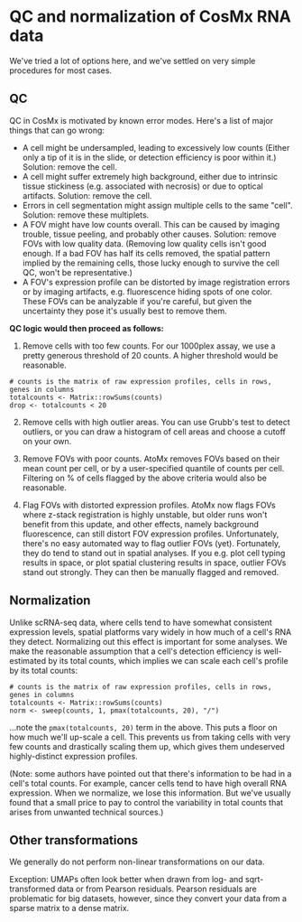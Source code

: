 # QC and normalization of CosMx RNA data

We've tried a lot of options here, and we've settled on very simple procedures for most cases. 

## QC

QC in CosMx is motivated by known error modes. Here's a list of major things that can go wrong:
- A cell might be undersampled, leading to excessively low counts (Either only a tip of it is in the slide, or detection efficiency is poor within it.) Solution: remove the cell. 
- A cell might suffer extremely high background, either due to intrinsic tissue stickiness (e.g. associated with necrosis) or due to optical artifacts. Solution: remove the cell.
- Errors in cell segmentation might assign multiple cells to the same "cell". Solution: remove these multiplets. 
- A FOV might have low counts overall. This can be caused by imaging trouble, tissue peeling, and probably other causes. Solution: remove FOVs with low quality data. (Removing low quality cells isn't good enough. If a bad FOV has half its cells removed, the spatial pattern implied by the remaining cells, those lucky enough to survive the cell QC, won't be representative.)
- A FOV's expression profile can be distorted by image registration errors or by imaging artifacts, e.g. fluorescence hiding spots of one color. These FOVs can be analyzable if you're careful, but given the uncertainty they pose it's usually best to remove them. 



**QC logic would then proceed as follows:**

1. Remove cells with too few counts. For our 1000plex assay, we use a pretty generous threshold of 20 counts. A higher threshold would be reasonable. 

```
# counts is the matrix of raw expression profiles, cells in rows, genes in columns
totalcounts <- Matrix::rowSums(counts)  
drop <- totalcounts < 20
```

2. Remove cells with high outlier areas. You can use Grubb's test to detect outliers, 
or you can draw a histogram of cell areas and choose a cutoff on your own. 

3. Remove FOVs with poor counts. AtoMx removes FOVs based on their mean count per cell, or by a user-specified quantile of counts per cell. Filtering on % of cells flagged by the above criteria would also be reasonable. 

4. Flag FOVs with distorted expression profiles. AtoMx now flags FOVs where z-stack registration is highly unstable, but 
 older runs won't benefit from this update, and other effects, namely background fluorescence, can still distort FOV expression profiles. 
 Unfortunately, there's no easy automated way to flag outlier FOVs (yet). Fortunately, they do tend to stand out in spatial analyses. 
 If you e.g. plot cell typing results in space, or plot spatial clustering results in space, outlier FOVs stand out strongly. They can then be manually flagged and removed. 
 
## Normalization
 
Unlike scRNA-seq data, where cells tend to have somewhat consistent expression levels, spatial platforms vary widely in how much 
  of a cell's RNA they detect. Normalizing out this effect is important for some analyses. 
We make the reasonable assumption that a cell's detection efficiency is well-estimated by its total counts, which implies we can 
 scale each cell's profile by its total counts:
 
```
# counts is the matrix of raw expression profiles, cells in rows, genes in columns
totalcounts <- Matrix::rowSums(counts)  
norm <- sweep(counts, 1, pmax(totalcounts, 20), "/")
```
...note the ```pmax(totalcounts, 20)``` term in the above. This puts a floor on how much we'll up-scale a cell. This prevents us 
from taking cells with very few counts and drastically scaling them up, which gives them undeserved highly-distinct expression profiles.

(Note: some authors have pointed out that there's information to be had in a cell's total counts. For example, cancer cells
tend to have high overall RNA expression. When we normalize, we lose this information. But we've usually found that a small price to 
pay to control the variability in total counts that arises from unwanted technical sources.)

## Other transformations

We generally do not perform non-linear transformations on our data. 

Exception: UMAPs often look better when drawn from log- and sqrt-transformed data or from Pearson residuals. 
Pearson residuals are problematic for big datasets, however, since they convert your data from a sparse matrix to a dense matrix. 

 

